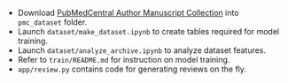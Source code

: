 * Download [PubMedCentral Author Manuscript Collection](https://ftp.ncbi.nlm.nih.gov/pub/pmc/manuscript/) 
into `pmc_dataset` folder.
* Launch `dataset/make_dataset.ipynb` to create tables required for model training.
* Launch `dataset/analyze_archive.ipynb` to analyze dataset features.
* Refer to `train/README.md` for instruction on model training.
* `app/review.py` contains code for generating reviews on the fly.